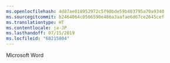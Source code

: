 ```yaml
---
ms.openlocfilehash: 4d87ae018952972c5f98bde59b403795a70a9340
ms.sourcegitcommit: b2464064c0566590e486a3aafae6d67ce2645cef
ms.translationtype: HT
ms.contentlocale: ja-JP
ms.lasthandoff: 07/15/2019
ms.locfileid: "68215804"
---
```

 Microsoft Word 